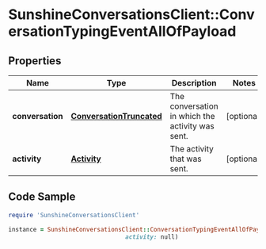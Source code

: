 # SunshineConversationsClient::ConversationTypingEventAllOfPayload

## Properties

Name | Type | Description | Notes
------------ | ------------- | ------------- | -------------
**conversation** | [**ConversationTruncated**](ConversationTruncated.md) | The conversation in which the activity was sent. | [optional] 
**activity** | [**Activity**](Activity.md) | The activity that was sent. | [optional] 

## Code Sample

```ruby
require 'SunshineConversationsClient'

instance = SunshineConversationsClient::ConversationTypingEventAllOfPayload.new(conversation: null,
                                 activity: null)
```


